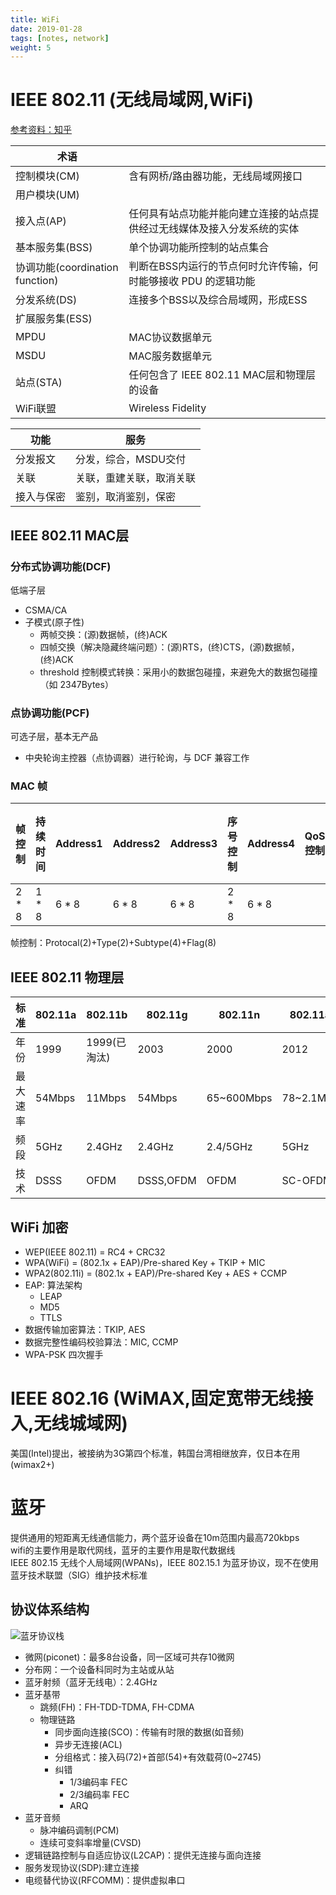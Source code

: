```yaml
---
title: WiFi
date: 2019-01-28
tags: [notes, network]
weight: 5
---
```


# IEEE 802.11 (无线局域网,WiFi)

[参考资料：知乎](https://www.zhihu.com/people/edward_xu/posts?page=2)

| 术语                            |                                                                          |
| ------------------------------- | ------------------------------------------------------------------------ |
| 控制模块(CM)                    | 含有网桥/路由器功能，无线局域网接口                                      |
| 用户模块(UM)                    |                                                                          |
| 接入点(AP)                      | 任何具有站点功能并能向建立连接的站点提供经过无线媒体及接入分发系统的实体 |
| 基本服务集(BSS)                 | 单个协调功能所控制的站点集合                                             |
| 协调功能(coordination function) | 判断在BSS内运行的节点何时允许传输，何时能够接收 PDU 的逻辑功能           |
| 分发系统(DS)                    | 连接多个BSS以及综合局域网，形成ESS                                       |
| 扩展服务集(ESS)                 |                                                                          |
| MPDU                            | MAC协议数据单元                                                          |
| MSDU                            | MAC服务数据单元                                                          |
| 站点(STA)                       | 任何包含了 IEEE 802.11 MAC层和物理层的设备                               |
| WiFi联盟                        | Wireless Fidelity                                                        |

| 功能       | 服务                     |
| ---------- | ------------------------ |
| 分发报文   | 分发，综合，MSDU交付     |
| 关联       | 关联，重建关联，取消关联 |
| 接入与保密 | 鉴别，取消鉴别，保密     |

## IEEE 802.11 MAC层

### 分布式协调功能(DCF)

低端子层

* CSMA/CA
* 子模式(原子性)
  * 两帧交换：(源)数据帧，(终)ACK
  * 四帧交换（解决隐藏终端问题）：(源)RTS，(终)CTS，(源)数据帧，(终)ACK
  * threshold 控制模式转换：采用小的数据包碰撞，来避免大的数据包碰撞（如 2347Bytes）

### 点协调功能(PCF)

可选子层，基本无产品

* 中央轮询主控器（点协调器）进行轮询，与 DCF 兼容工作

### MAC 帧

| 帧控制 | 持续时间 | Address1 | Address2 | Address3 | 序号控制 | Address4 | QoS 控制 | 高吞吐控制 | 帧主体 | FCS |
| ------ | -------- | -------- | -------- | -------- | -------- | -------- | -------- | ---------- | ------ | --- |
| $2*8$  | $1*8$    | $6*8$    | $6*8$    | $6*8$    | $2*8$    | $6*8$    |          |            |        |     |

帧控制：Protocal(2)+Type(2)+Subtype(4)+Flag(8)

## IEEE 802.11 物理层

| 标准     | 802.11a | 802.11b      | 802.11g   | 802.11n    | 802.11ac   | 802.11ad |
| -------- | ------- | ------------ | --------- | ---------- | ---------- | -------- |
| 年份     | 1999    | 1999(已淘汰) | 2003      | 2000       | 2012       | 2014     |
| 最大速率 | 54Mbps  | 11Mbps       | 54Mbps    | 65~600Mbps | 78~2.1Mbpa | 6.76     |
| 频段     | 5GHz    | 2.4GHz       | 2.4GHz    | 2.4/5GHz   | 5GHz       | 60GHz    |
| 技术     | DSSS    | OFDM         | DSSS,OFDM | OFDM       | SC-OFDM    | SC-OFDM  |

## WiFi 加密

* WEP(IEEE 802.11) = RC4 + CRC32
* WPA(WiFi) = (802.1x + EAP)/Pre-shared Key + TKIP + MIC
* WPA2(802.11i) = (802.1x + EAP)/Pre-shared Key + AES + CCMP
* EAP: 算法架构
  * LEAP
  * MD5
  * TTLS
* 数据传输加密算法：TKIP, AES
* 数据完整性编码校验算法：MIC, CCMP
* WPA-PSK 四次握手

# IEEE 802.16 (WiMAX,固定宽带无线接入,无线城域网)

美国(Intel)提出，被接纳为3G第四个标准，韩国台湾相继放弃，仅日本在用(wimax2+)

# 蓝牙

提供通用的短距离无线通信能力，两个蓝牙设备在10m范围内最高720kbps  
wifi的主要作用是取代网线，蓝牙的主要作用是取代数据线  
IEEE 802.15 无线个人局域网(WPANs)，IEEE 802.15.1 为蓝牙协议，现不在使用  
蓝牙技术联盟（SIG）维护技术标准

## 协议体系结构

![蓝牙协议栈](https://gss2.bdstatic.com/-fo3dSag_xI4khGkpoWK1HF6hhy/baike/c0%3Dbaike92%2C5%2C5%2C92%2C30/sign=77da218f692762d09433acedc185639f/ae51f3deb48f8c544ad85b8330292df5e0fe7f17.jpg)

* 微网(piconet)：最多8台设备，同一区域可共存10微网
* 分布网：一个设备科同时为主站或从站
* 蓝牙射频（蓝牙无线电）：2.4GHz
* 蓝牙基带
  * 跳频(FH)：FH-TDD-TDMA, FH-CDMA
  * 物理链路
    * 同步面向连接(SCO)：传输有时限的数据(如音频)
    * 异步无连接(ACL)
    * 分组格式：接入码(72)+首部(54)+有效载荷(0~2745)
    * 纠错
      * 1/3编码率 FEC
      * 2/3编码率 FEC
      * ARQ
* 蓝牙音频
  * 脉冲编码调制(PCM)
  * 连续可变斜率增量(CVSD)
* 逻辑链路控制与自适应协议(L2CAP)：提供无连接与面向连接
* 服务发现协议(SDP):建立连接
* 电缆替代协议(RFCOMM)：提供虚拟串口
